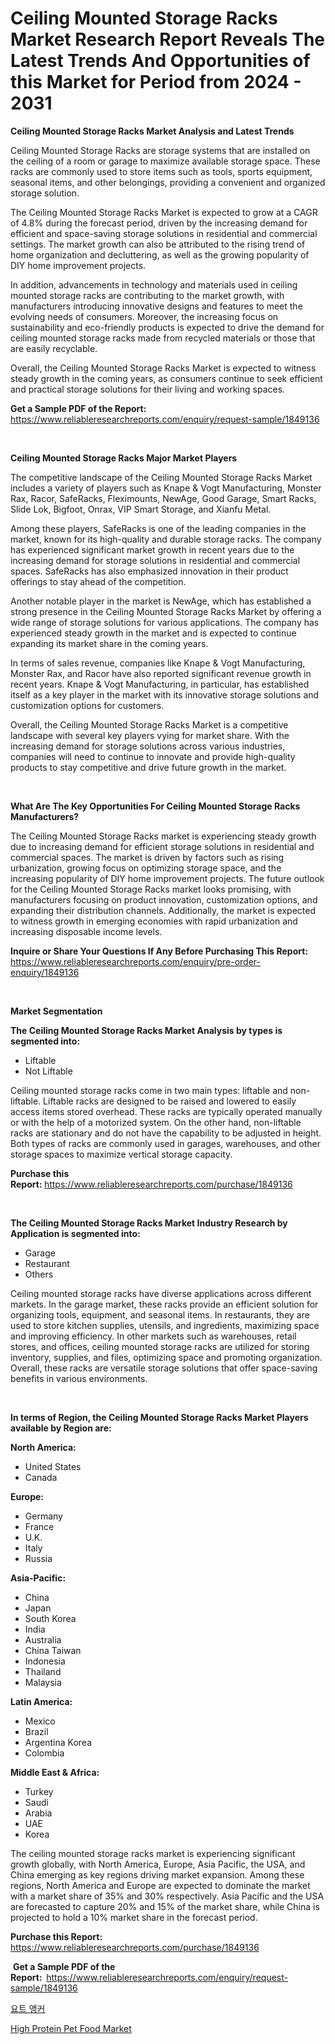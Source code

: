 <p><h1>Ceiling Mounted Storage Racks Market Research Report Reveals The Latest Trends And Opportunities of this Market for Period from 2024 - 2031</h1></p><p><strong>Ceiling Mounted Storage Racks Market Analysis and Latest Trends</strong></p>
<p><p>Ceiling Mounted Storage Racks are storage systems that are installed on the ceiling of a room or garage to maximize available storage space. These racks are commonly used to store items such as tools, sports equipment, seasonal items, and other belongings, providing a convenient and organized storage solution.</p><p>The Ceiling Mounted Storage Racks Market is expected to grow at a CAGR of 4.8% during the forecast period, driven by the increasing demand for efficient and space-saving storage solutions in residential and commercial settings. The market growth can also be attributed to the rising trend of home organization and decluttering, as well as the growing popularity of DIY home improvement projects.</p><p>In addition, advancements in technology and materials used in ceiling mounted storage racks are contributing to the market growth, with manufacturers introducing innovative designs and features to meet the evolving needs of consumers. Moreover, the increasing focus on sustainability and eco-friendly products is expected to drive the demand for ceiling mounted storage racks made from recycled materials or those that are easily recyclable.</p><p>Overall, the Ceiling Mounted Storage Racks Market is expected to witness steady growth in the coming years, as consumers continue to seek efficient and practical storage solutions for their living and working spaces.</p></p>
<p><strong>Get a Sample PDF of the Report:&nbsp;</strong> <a href="https://www.reliableresearchreports.com/enquiry/request-sample/1849136">https://www.reliableresearchreports.com/enquiry/request-sample/1849136</a></p>
<p>&nbsp;</p>
<p><strong>Ceiling Mounted Storage Racks Major Market Players</strong></p>
<p><p>The competitive landscape of the Ceiling Mounted Storage Racks Market includes a variety of players such as Knape & Vogt Manufacturing, Monster Rax, Racor, SafeRacks, Fleximounts, NewAge, Good Garage, Smart Racks, Slide Lok, Bigfoot, Onrax, VIP Smart Storage, and Xianfu Metal.</p><p>Among these players, SafeRacks is one of the leading companies in the market, known for its high-quality and durable storage racks. The company has experienced significant market growth in recent years due to the increasing demand for storage solutions in residential and commercial spaces. SafeRacks has also emphasized innovation in their product offerings to stay ahead of the competition.</p><p>Another notable player in the market is NewAge, which has established a strong presence in the Ceiling Mounted Storage Racks Market by offering a wide range of storage solutions for various applications. The company has experienced steady growth in the market and is expected to continue expanding its market share in the coming years.</p><p>In terms of sales revenue, companies like Knape & Vogt Manufacturing, Monster Rax, and Racor have also reported significant revenue growth in recent years. Knape & Vogt Manufacturing, in particular, has established itself as a key player in the market with its innovative storage solutions and customization options for customers.</p><p>Overall, the Ceiling Mounted Storage Racks Market is a competitive landscape with several key players vying for market share. With the increasing demand for storage solutions across various industries, companies will need to continue to innovate and provide high-quality products to stay competitive and drive future growth in the market.</p></p>
<p>&nbsp;</p>
<p><strong>What Are The Key Opportunities For Ceiling Mounted Storage Racks Manufacturers?</strong></p>
<p><p>The Ceiling Mounted Storage Racks market is experiencing steady growth due to increasing demand for efficient storage solutions in residential and commercial spaces. The market is driven by factors such as rising urbanization, growing focus on optimizing storage space, and the increasing popularity of DIY home improvement projects. The future outlook for the Ceiling Mounted Storage Racks market looks promising, with manufacturers focusing on product innovation, customization options, and expanding their distribution channels. Additionally, the market is expected to witness growth in emerging economies with rapid urbanization and increasing disposable income levels.</p></p>
<p><strong>Inquire or Share Your Questions If Any Before Purchasing This Report:</strong> <a href="https://www.reliableresearchreports.com/enquiry/pre-order-enquiry/1849136">https://www.reliableresearchreports.com/enquiry/pre-order-enquiry/1849136</a></p>
<p>&nbsp;</p>
<p><strong>Market Segmentation</strong></p>
<p><strong>The Ceiling Mounted Storage Racks Market Analysis by types is segmented into:</strong></p>
<p><ul><li>Liftable</li><li>Not Liftable</li></ul></p>
<p><p>Ceiling mounted storage racks come in two main types: liftable and non-liftable. Liftable racks are designed to be raised and lowered to easily access items stored overhead. These racks are typically operated manually or with the help of a motorized system. On the other hand, non-liftable racks are stationary and do not have the capability to be adjusted in height. Both types of racks are commonly used in garages, warehouses, and other storage spaces to maximize vertical storage capacity.</p></p>
<p><strong>Purchase this Report:&nbsp;</strong><a href="https://www.reliableresearchreports.com/purchase/1849136">https://www.reliableresearchreports.com/purchase/1849136</a></p>
<p>&nbsp;</p>
<p><strong>The Ceiling Mounted Storage Racks Market Industry Research by Application is segmented into:</strong></p>
<p><ul><li>Garage</li><li>Restaurant</li><li>Others</li></ul></p>
<p><p>Ceiling mounted storage racks have diverse applications across different markets. In the garage market, these racks provide an efficient solution for organizing tools, equipment, and seasonal items. In restaurants, they are used to store kitchen supplies, utensils, and ingredients, maximizing space and improving efficiency. In other markets such as warehouses, retail stores, and offices, ceiling mounted storage racks are utilized for storing inventory, supplies, and files, optimizing space and promoting organization. Overall, these racks are versatile storage solutions that offer space-saving benefits in various environments.</p></p>
<p>&nbsp;</p>
<p><strong>In terms of Region, the Ceiling Mounted Storage Racks Market Players available by Region are:</strong></p>
<p>
    <p> <strong> North America: </strong>
        <ul>
            <li>United States</li>
            <li>Canada</li>
        </ul>
        </p> 
    <p> <strong> Europe: </strong>
        <ul>
            <li>Germany</li>
            <li>France</li>
            <li>U.K.</li>
            <li>Italy</li>
            <li>Russia</li>
        </ul>
        </p> 
    <p> <strong> Asia-Pacific: </strong>
        <ul>
            <li>China</li>
            <li>Japan</li>
            <li>South Korea</li>
            <li>India</li>
            <li>Australia</li>
            <li>China Taiwan</li>
            <li>Indonesia</li>
            <li>Thailand</li>
            <li>Malaysia</li>
        </ul>
        </p> 
    <p> <strong> Latin America: </strong>
        <ul>
            <li>Mexico</li>
            <li>Brazil</li>
            <li>Argentina Korea</li>
            <li>Colombia</li>
        </ul>
        </p> 
    <p> <strong> Middle East & Africa: </strong>
        <ul>
            <li>Turkey</li>
            <li>Saudi</li>
            <li>Arabia</li>
            <li>UAE</li>
            <li>Korea</li>
        </ul>
    </p>
    </p>
<p><p>The ceiling mounted storage racks market is experiencing significant growth globally, with North America, Europe, Asia Pacific, the USA, and China emerging as key regions driving market expansion. Among these regions, North America and Europe are expected to dominate the market with a market share of 35% and 30% respectively. Asia Pacific and the USA are forecasted to capture 20% and 15% of the market share, while China is projected to hold a 10% market share in the forecast period.</p></p>
<p><strong>Purchase this Report: </strong><a href="https://www.reliableresearchreports.com/purchase/1849136">https://www.reliableresearchreports.com/purchase/1849136</a></p>
<p>&nbsp;<strong>Get a Sample PDF of the Report:&nbsp;&nbsp;</strong><a href="https://www.reliableresearchreports.com/enquiry/request-sample/1849136">https://www.reliableresearchreports.com/enquiry/request-sample/1849136</a></p>
<p><strong></strong></p>
<p><p><a href="https://medium.com/@luffiazaza/%EC%9A%94%ED%8A%B8-%EA%B3%A0%EC%A0%95%EC%9E%A5%EC%B9%98-%EC%8B%9C%EC%9E%A5-%EA%B7%9C%EB%AA%A8-cagr-%ED%8A%B8%EB%A0%8C%EB%93%9C-2024-2030-6d0eb6610a4b">요트 앵커</a></p><p><a href="https://github.com/santosh758595/Market-Research-Report-List-3/blob/main/high-protein-pet-food-market.md">High Protein Pet Food Market</a></p></p>
